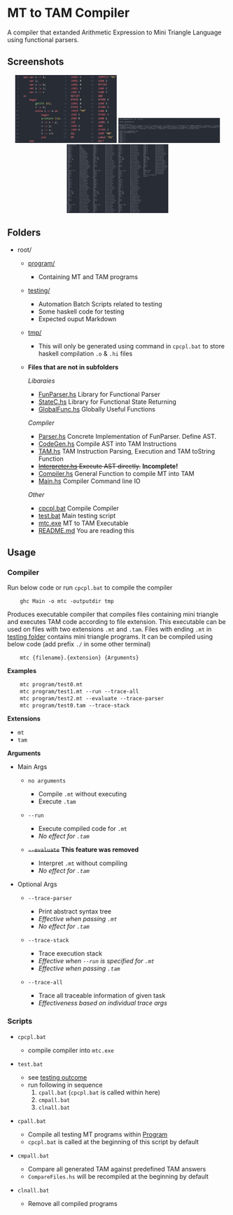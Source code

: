 # MT to TAM Compiler

A compiler that extanded Arithmetic Expression to Mini Triangle Language using functional parsers.

## Screenshots
<p align="center" float="left">
  <img src="image\fbnc3.jpg" width="232"/>
  <img src="image\fbnc1.jpg" width="232"/>
  <img src="image\fbnc2.jpg" width="232"/>
</p>

## Folders

* root/
    * [program/](program)   
        * Containing MT and TAM programs

    * [testing/](testing)   
        * Automation Batch Scripts related to testing
        * Some haskell code for testing
        * Expected ouput Markdown

    * [tmp/](tmp)
        * This will only be generated using command in `cpcpl.bat` to store haskell compilation `.o` & `.hi` files

    * **Files that are not in subfolders**   

        *Libaraies*
        * [FunParser.hs](FunParser.hs) Library for Functional Parser
        * [StateC.hs](StateC.hs) Library for Functional State Returning
        * [GlobalFunc.hs](GlobalFunc.hs) Globally Useful Functions   

        *Compiler*   
        * [Parser.hs](Parser.hs) Concrete Implementation of FunParser. Define AST.
        * [CodeGen.hs](CodeGen.hs) Compile AST into TAM Instructions
        * [TAM.hs](TAM.hs) TAM Instruction Parsing, Execution and TAM toString Function
        * ~~[Interpreter.hs](Interpreter.hs) Execute AST directly.~~ **Incomplete!**
        * [Compiler.hs](Compiler.hs) General Function to compile MT into TAM
        * [Main.hs](Main.hs) Compiler Command line IO  

        *Other*   
        * [cpcpl.bat](cpcpl.bat) Compile Compiler
        * [test.bat](test.bat) Main testing script
        * [mtc.exe](mtc.exe) MT to TAM Executable
        * [README.md](README.md) You are reading this

## Usage   
### Compiler

Run below code or run `cpcpl.bat` to compile the compiler
```batch
    ghc Main -o mtc -outputdir tmp
```

Produces executable compiler that compiles files containing mini triangle and executes TAM code according to file extension. This executable can be used on files with two extensions `.mt` and `.tam`. Files with ending `.mt` in [testing folder](testing) contains mini triangle programs. It can be compiled using below code (add prefix `./` in some other terminal)

```batch
    mtc {filename}.{extension} {Arguments}
```
**Examples** 
```batch
    mtc program/test0.mt
    mtc program/test1.mt --run --trace-all
    mtc program/test2.mt --evaluate --trace-parser
    mtc program/test0.tam --trace-stack
```
 **Extensions**   
 - `mt` 
 - `tam`   

**Arguments**   
- Main Args

    - `no arguments`    
        - Compile `.mt` without executing   
        - Execute `.tam`

    - `--run`    
        - Execute compiled code for `.mt`   
        - *No effect for `.tam`*

    - ~~`--evaluate`~~ **This feature was removed**
        - Interpret `.mt` without compiling   
        - *No effect for `.tam`*

- Optional Args

    - `--trace-parser`   
        - Print abstract syntax tree   
        - *Effective when passing `.mt`*   
        - *No effect for `.tam`*

    - `--trace-stack`   
        - Trace execution stack   
        - *Effective when `--run` is specified for `.mt`*   
        - *Effective when passing `.tam`*

    - `--trace-all`   
        - Trace all traceable information of given task    
        - *Effectiveness based on individual trace args*   

### Scripts
- `cpcpl.bat`
    - compile compiler  into `mtc.exe`

- `test.bat`
    - see [testing outcome](testing)
    - run following in sequence
        1. `cpall.bat` (`cpcpl.bat` is called within here)
        2. `cmpall.bat`
        3. `clnall.bat`

- `cpall.bat`
    - Compile all testing MT programs within [Program](program)   
    - `cpcpl.bat` is called at the beginning of this script by default

- `cmpall.bat`
    - Compare all generated TAM against predefined TAM answers
    - `CompareFiles.hs` will be recompiled at the beginning by default

- `clnall.bat`
    - Remove all compiled programs

